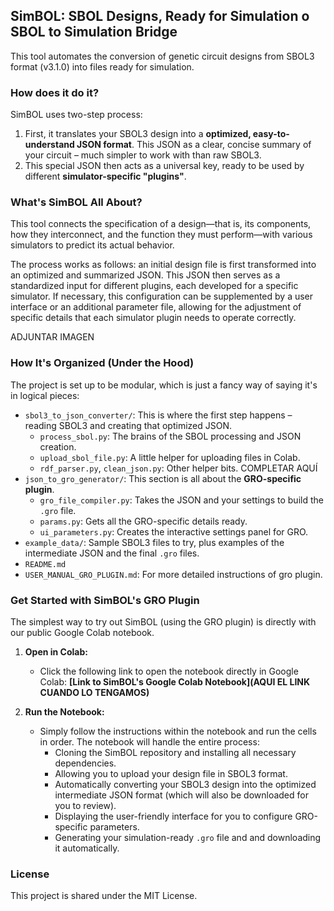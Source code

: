 ## SimBOL: SBOL Designs, Ready for Simulation o SBOL to Simulation Bridge

This tool automates the conversion of genetic circuit designs from SBOL3 format (v3.1.0) into files ready for simulation.

### How does it do it? 

SimBOL uses two-step process:

1.  First, it translates your SBOL3 design into a **optimized, easy-to-understand JSON format**. This JSON as a clear, concise summary of your circuit – much simpler to work with than raw SBOL3.
2.  This special JSON then acts as a universal key, ready to be used by different **simulator-specific "plugins"**.

### What's SimBOL All About?

This tool connects the specification of a design—that is, its components, how they interconnect, and the function they must perform—with various simulators to predict its actual behavior.

The process works as follows: an initial design file is first transformed into an optimized and summarized JSON. This JSON then serves as a standardized input for different plugins, each developed for a specific simulator. If necessary, this configuration can be supplemented by a user interface or an additional parameter file, allowing for the adjustment of specific details that each simulator plugin needs to operate correctly.

ADJUNTAR IMAGEN

### How It's Organized (Under the Hood)

The project is set up to be modular, which is just a fancy way of saying it's in logical pieces:

* `sbol3_to_json_converter/`: This is where the first step happens – reading SBOL3 and creating that optimized JSON.
    * `process_sbol.py`: The brains of the SBOL processing and JSON creation.
    * `upload_sbol_file.py`: A little helper for uploading files in Colab.
    * `rdf_parser.py`, `clean_json.py`: Other helper bits.
COMPLETAR AQUÍ
* `json_to_gro_generator/`: This section is all about the **GRO-specific plugin**.
    * `gro_file_compiler.py`: Takes the JSON and your settings to build the `.gro` file.
    * `params.py`: Gets all the GRO-specific details ready.
    * `ui_parameters.py`: Creates the interactive settings panel for GRO.
* `example_data/`: Sample SBOL3 files to try, plus examples of the intermediate JSON and the final `.gro` files.
* `README.md`
* `USER_MANUAL_GRO_PLUGIN.md`: For more detailed instructions of gro plugin.

### Get Started with SimBOL's GRO Plugin 

The simplest way to try out SimBOL (using the GRO plugin) is directly with our public Google Colab notebook.

1.  **Open in Colab:**
    * Click the following link to open the notebook directly in Google Colab:
        **[Link to SimBOL's Google Colab Notebook](AQUI EL LINK CUANDO LO TENGAMOS)**

2.  **Run the Notebook:**
    * Simply follow the instructions within the notebook and run the cells in order. The notebook will handle the entire process:
        * Cloning the SimBOL repository and installing all necessary dependencies.
        * Allowing you to upload your design file in SBOL3 format.
        * Automatically converting your SBOL3 design into the optimized intermediate JSON format (which will also be downloaded for you to review).
        * Displaying the user-friendly interface for you to configure GRO-specific parameters.
        * Generating your simulation-ready `.gro` file and and downloading it automatically.

### License

This project is shared under the MIT License.
